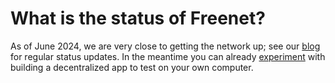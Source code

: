 # What is the status of Freenet?

As of June 2024, we are very close to getting the network up; see our
[blog](https://freenet.org/blog) for regular status updates. In the
meantime you can already
[experiment](https://docs.freenet.org/tutorial.html) with building a
decentralized app to test on your own computer.
